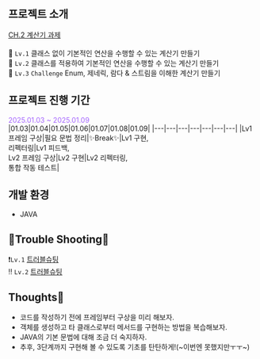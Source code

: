 ## 프로젝트 소개
[CH.2 계산기 과제](https://teamsparta.notion.site/Spring-5-CH-2-16f2dc3ef514805d80b7eb142c4ba79d)
<br><br>
🐣 `Lv.1` 클래스 없이 기본적인 연산을 수행할 수 있는 계산기 만들기 <br>
🐥 `Lv.2` 클래스를 적용하여 기본적인 연산을 수행할 수 있는 계산기 만들기 <br>
🪿 `Lv.3` `Challenge` Enum, 제네릭, 람다 & 스트림을 이해한 계산기 만들기 <br>

## 프로젝트 진행 기간
<span style="color:#A566FF;">2025.01.03 ~ 2025.01.09</span> <br>
|01.03|01.04|01.05|01.06|01.07|01.08|01.09|
|---|---|---|---|---|---|---|
|Lv1 프레임 구상|필요 문법 정리|✨Break✨|Lv1 구현,<br>리펙터링|Lv1 피드백,<br>Lv2 프레임 구상|Lv2 구현|Lv2 리펙터링,<br>통합 작동 테스트|

## 개발 환경
* JAVA

## 🧨Trouble Shooting🔫
❗️`Lv.1` [트러블슈팅](http://emily101304.tistory.com/21) <br>
‼️ `Lv.2` [트러블슈팅](http://emily101304.tistory.com/22) <br>

## Thoughts💭
* 코드를 작성하기 전에 프레임부터 구상을 미리 해보자.
* 객체를 생성하고 타 클래스로부터 메서드를 구현하는 방법을 복습해보자.
* JAVA의 기본 문법에 대해 조금 더 숙지하자.
* 추후, 3단계까지 구현해 볼 수 있도록 기초를 탄탄하게!(~이번엔 못했지만ㅜㅜ~)






